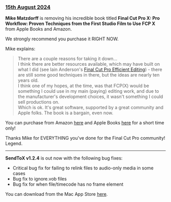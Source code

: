 ### [15th August 2024](/news/20240815)

**Mike Matzdorff** is removing his incredible book titled **Final Cut Pro X: Pro Workflow: Proven Techniques from the First Studio Film to Use FCP X** from Apple Books and Amazon.

We strongly recommend you purchase it RIGHT NOW.

Mike explains:

> There are a couple reasons for taking it down...<br />
> I think there are better resources available, which may have built on what I did (see Iain Anderson's [Final Cut Pro Efficient Editing](/learn/training/#final-cut-pro-efficient-editing-book)) - there are still some good techniques in there, but the ideas are nearly ten years old.<br />
> I think one of my hopes, at the time, was that FCP(X) would be something I could use in my main (paying) editing work, and due to the manufacturer's development choices, it wasn't something I could sell productions on.<br />
> Which is ok. It's great software, supported by a great community and Apple folks. The book is a bargain, even now.

You can purchase from Amazon [here](https://www.amazon.com/Final-Cut-Pro-Workflow-Techniques-ebook/dp/B00UO2NA8I/ref=cm_cr_arp_d_product_top?ie=UTF8) and Apple Books [here](https://books.apple.com/au/book/final-cut-pro-x-pro-workflow/id980656984) for a short time only!

Thanks Mike for EVERYTHING you've done for the Final Cut Pro community! Legend.

---

**SendToX v1.2.4** is out now with the following bug fixes:

- Critical bug fix for failing to relink files to audio-only media in some cases
- Bug fix to ignore.vob files
- Bug fix for when file/timecode has no frame element

You can download from the Mac App Store [here](https://apps.apple.com/au/app/sendtox/id496926258?mt=12).